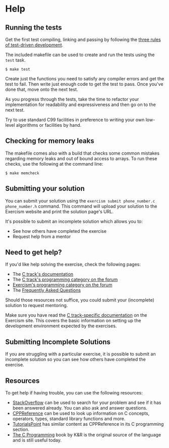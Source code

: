 # Help

## Running the tests

Get the first test compiling, linking and passing by following the [three rules of test-driven development][3-tdd-rules].

The included makefile can be used to create and run the tests using the `test` task.

```console
$ make test
```

Create just the functions you need to satisfy any compiler errors and get the test to fail.
Then write just enough code to get the test to pass.
Once you've done that, move onto the next test.

As you progress through the tests, take the time to refactor your implementation for readability and expressiveness and then go on to the next test.

Try to use standard C99 facilities in preference to writing your own low-level algorithms or facilities by hand.

## Checking for memory leaks

The makefile comes also with a build that checks some common mistakes regarding memory leaks and out of bound access to arrays.
To run these checks, use the following at the command line:

```console
$ make memcheck
```

[3-tdd-rules]: https://blog.cleancoder.com/uncle-bob/2014/12/17/TheCyclesOfTDD.html

## Submitting your solution

You can submit your solution using the `exercism submit phone_number.c phone_number.h` command.
This command will upload your solution to the Exercism website and print the solution page's URL.

It's possible to submit an incomplete solution which allows you to:

- See how others have completed the exercise
- Request help from a mentor

## Need to get help?

If you'd like help solving the exercise, check the following pages:

- The [C track's documentation](https://exercism.org/docs/tracks/c)
- The [C track's programming category on the forum](https://forum.exercism.org/c/programming/c)
- [Exercism's programming category on the forum](https://forum.exercism.org/c/programming/5)
- The [Frequently Asked Questions](https://exercism.org/docs/using/faqs)

Should those resources not suffice, you could submit your (incomplete) solution to request mentoring.

Make sure you have read the [C track-specific documentation][c-track] on the Exercism site.
This covers the basic information on setting up the development environment expected by the exercises.

## Submitting Incomplete Solutions

If you are struggling with a particular exercise, it is possible to submit an incomplete solution so you can see how others have completed the exercise.

## Resources

To get help if having trouble, you can use the following resources:

- [StackOverflow][] can be used to search for your problem and see if it has been answered already. You can also ask and answer questions.
- [CPPReference][] can be used to look up information on C concepts, operators, types, standard library functions and more.
- [TutorialsPoint][] has similar content as CPPReference in its C programming section.
- [The C Programming][K&R] book by K&R is the original source of the language and is still useful today.

[c-track]: https://exercism.org/docs/tracks/c
[stackoverflow]: http://stackoverflow.com/questions/tagged/c
[cppreference]: https://en.cppreference.com/w/c
[tutorialspoint]: https://www.tutorialspoint.com/cprogramming/
[K&R]: https://www.amazon.com/Programming-Language-2nd-Brian-Kernighan/dp/0131103628/